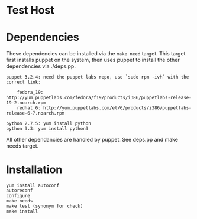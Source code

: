 Test Host
=========

Dependencies
============

These dependencies can be installed via the `make need` target. This target first
installs puppet on the system, then uses puppet to install the other dependencies
via ./deps.pp.

	puppet 3.2.4: need the puppet labs repo, use `sudo rpm -ivh` with the correct link:
	
		fedora_19: http://yum.puppetlabs.com/fedora/f19/products/i386/puppetlabs-release-19-2.noarch.rpm
		redhat_6: http://yum.puppetlabs.com/el/6/products/i386/puppetlabs-release-6-7.noarch.rpm
		
	python 2.7.5: yum install python
	python 3.3: yum install python3
	
All other dependancies are handled by puppet. See deps.pp and make needs target.
	
Installation
============

	yum install autoconf
	autoreconf
	configure
	make needs
	make test (synonym for check)
	make install
	
	